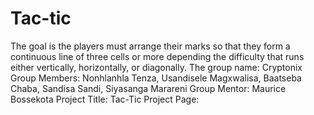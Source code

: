 # Tac-tic
The goal is the players must arrange their marks so that they form a continuous line of three cells or more depending the difficulty that runs either vertically, horizontally, or diagonally. 
The group name: Cryptonix
Group Members: Nonhlanhla Tenza, Usandisele Magxwalisa, Baatseba Chaba, Sandisa Sandi, Siyasanga Marareni
Group Mentor: Maurice Bossekota
Project Title: Tac-Tic
Project Page: 
